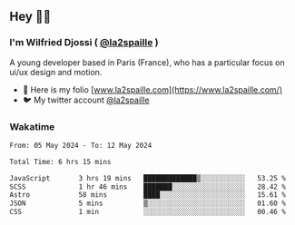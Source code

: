 ## Hey 👋🏾
### I'm Wilfried Djossi ( <a href="https://twitter.com/la2spaille/" target="_blank">@la2spaille</a> )
A young developer based in Paris (France), who has a particular focus on ui/ux design and motion.

- 🎨 Here is my folio [www.la2spaille.com](https://www.la2spaille.com/)
- 🐦 My twitter account [@la2spaille](https://twitter.com/la2spaille/)

### Wakatime
<!--START_SECTION:waka-->

```txt
From: 05 May 2024 - To: 12 May 2024

Total Time: 6 hrs 15 mins

JavaScript       3 hrs 19 mins   █████████████▒░░░░░░░░░░░   53.25 %
SCSS             1 hr 46 mins    ███████░░░░░░░░░░░░░░░░░░   28.42 %
Astro            58 mins         ████░░░░░░░░░░░░░░░░░░░░░   15.61 %
JSON             5 mins          ▒░░░░░░░░░░░░░░░░░░░░░░░░   01.60 %
CSS              1 min           ░░░░░░░░░░░░░░░░░░░░░░░░░   00.46 %
```

<!--END_SECTION:waka-->
<!--
**la2spaille/la2spaille** is a ✨ _special_ ✨ repository because its `README.md` (this file) appears on your GitHub profile.

Here are some ideas to get you started:

- 🔭 I’m currently working on ...
- 🌱 I’m currently learning ...
- 👯 I’m looking to collaborate on ...
- 🤔 I’m looking for help with ...
- 💬 Ask me about ...
- 📫 How to reach me: ...
- 😄 Pronouns: ...
- ⚡ Fun fact: ...
-->
